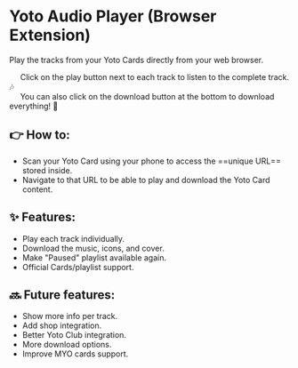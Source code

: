 # Yoto Audio Player (Browser Extension)

Play the tracks from your Yoto Cards directly from your web browser.

&nbsp;&nbsp;&nbsp;&nbsp; Click on the play button next to each track to listen to the complete track. 🎶  
&nbsp;&nbsp;&nbsp;&nbsp; You can also click on the download button at the bottom to download everything! 💾

## 👉 **How to:**
- Scan your Yoto Card using your phone to access the ==unique URL== stored inside.
- Navigate to that URL to be able to play and download the Yoto Card content.

## ✨ **Features:**
- Play each track individually.
- Download the music, icons, and cover.
- Make "Paused" playlist available again.
- Official Cards/playlist support.

## 🔜 **Future features:**
- Show more info per track.
- Add shop integration.
- Better Yoto Club integration.
- More download options.
- Improve MYO cards support.
